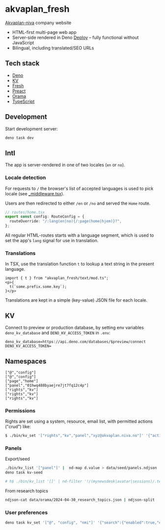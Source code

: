 # akvaplan_fresh

[Akvaplan-niva](https://akvaplan.no/) company website

- HTML-first multi-page web app
- Server-side rendered in Deno [Deploy](https://deno.com/deploy/) – fully
  functional without JavaScript
- Bilingual, including translated/SEO URLs

## Tech stack

- [Deno](https://deno.land/)
- [KV](https://deno.com/kv/)
- [Fresh](https://fresh.deno.dev/)
- [Preact](https://preactjs.com/)
- [Orama](https://oramasearch.com/)
- [TypeScript](https://www.typescriptlang.org/)

## Development

Start development server:

```sh
deno task dev
```

## Intl

The app is server-rendered in one of two locales (`en` or `no`).

### Locale detection

For requests to `/` the browser's list of accepted languages is used to pick
locale (see [_middleware.tsx](routes/_middleware.tsx)).

Users are then redirected to either `/en` or `/no` and served the `Home` route.

```ts
// routes/home.tsx
export const config: RouteConfig = {
  routeOverride: "/:lang(en|no){/:page(home|hjem)}?",
};
```

All regular HTML-routes starts with a language segment, which is used to set the
app's `lang` signal for use in translation.

### Translations

In TSX, use the translation function `t` to lookup a text string in the present
language.

```tsx
import { t } from "akvaplan_fresh/text/mod.ts";
<p>{
  t(`some.prefix.some.key`);
}</p>
```

Translations are kept in a simple (key-value) JSON file for each locale.

## KV

Connect to preview or production database, by setting env variables
`deno_kv_database` and `DENO_KV_ACCESS_TOKEN` in `.env`:

```
deno_kv_database=https://api.deno.com/databases/$preview/connect
DENO_KV_ACCESS_TOKEN=
```

## Namespaces

```
["@","config"]
["@","config"]
["page","home"]
["panel","01hwq488byaejre7jt7fq12c4p"]
["rights","kv"]
["rights","kv"]
["rights","kv"]
```

### Permissions

Rights are set using a system, resource, email list, with permitted actions
("crud") like:

```sh
$ ./bin/kv_set '["rights","kv","panel","xyz@akvaplan.niva.no"]' '{"actions":"cru"}'
```

### Panels

Export/seed

```sh
./bin/kv_list '["panel"]' |  nd-map d.value > data/seed/panels.ndjson
deno task kv-seed

# h$ ./bin/kv_list '[]' | nd-filter '!/(mynewsdesk|avatar|sessions)/.test(JSON.stringify(d.key))' > data/kv_export/2024-06-20.ndjson
```

From research topics

```sh
ndjson-cat data/orama/2024-04-30_research_topics.json | ndjson-split  | nd-map '{id,text,intl: {name}}=d, intl={ no: { title: name.no}, en: { title: name.en } }, { id, theme: "dark", backdrop: true, image: { cloudinary: "snlcxc38hperptakjpi5" }, ...d, intl, comment: text, draft: true}' >> data/seed/panels.ndjson
```

### User preferences

```sh
deno task kv_set '["@", "config", "nmi"]' '{"search":{"enabled":true,"exclude":["person","pubs"]},"cristin":{"enabled":true}}'
```
